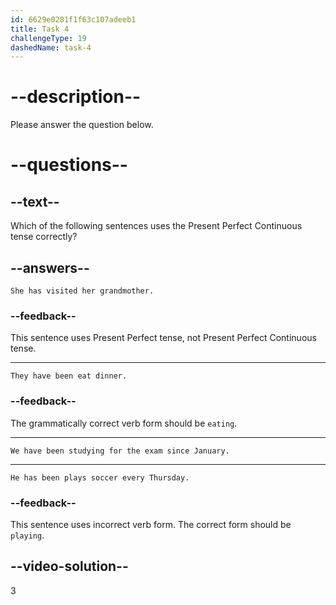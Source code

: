 ```yaml
---
id: 6629e0281f1f63c107adeeb1
title: Task 4
challengeType: 19
dashedName: task-4
---
```


# --description--

Please answer the question below.

# --questions--

## --text--

Which of the following sentences uses the Present Perfect Continuous tense correctly?

## --answers--

`She has visited her grandmother.`

### --feedback--

This sentence uses Present Perfect tense, not Present Perfect Continuous tense.

---

`They have been eat dinner.`

### --feedback--

The grammatically correct verb form should be `eating`.

---

`We have been studying for the exam since January.`

---

`He has been plays soccer every Thursday.`

### --feedback--

This sentence uses incorrect verb form. The correct form should be `playing`.

## --video-solution--

3

